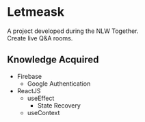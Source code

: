 # Letmeask

A project developed during the NLW Together. <br>
Create live Q&A rooms.

## Knowledge Acquired

- Firebase
  * Google Authentication
- ReactJS
  * useEffect
    * State Recovery
  * useContext
